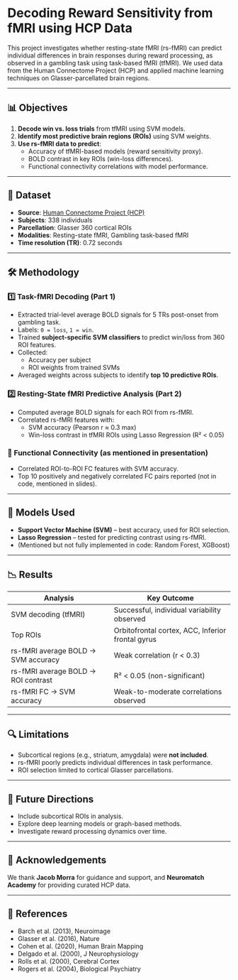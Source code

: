 
# Decoding Reward Sensitivity from fMRI using HCP Data

This project investigates whether resting-state fMRI (rs-fMRI) can predict individual differences in brain responses during reward processing, as observed in a gambling task using task-based fMRI (tfMRI). We used data from the Human Connectome Project (HCP) and applied machine learning techniques on Glasser-parcellated brain regions.

---

## 📊 Objectives

1. **Decode win vs. loss trials** from tfMRI using SVM models.
2. **Identify most predictive brain regions (ROIs)** using SVM weights.
3. **Use rs-fMRI data to predict**:
   - Accuracy of tfMRI-based models (reward sensitivity proxy).
   - BOLD contrast in key ROIs (win-loss differences).
   - Functional connectivity correlations with model performance.

---

## 🧠 Dataset

- **Source**: [Human Connectome Project (HCP)](https://www.humanconnectome.org/)
- **Subjects**: 338 individuals
- **Parcellation**: Glasser 360 cortical ROIs
- **Modalities**: Resting-state fMRI, Gambling task-based fMRI
- **Time resolution (TR)**: 0.72 seconds

---

## 🛠️ Methodology

### 1️⃣ Task-fMRI Decoding (Part 1)
- Extracted trial-level average BOLD signals for 5 TRs post-onset from gambling task.
- Labels: `0 = loss`, `1 = win`.
- Trained **subject-specific SVM classifiers** to predict win/loss from 360 ROI features.
- Collected:
  - Accuracy per subject
  - ROI weights from trained SVMs
- Averaged weights across subjects to identify **top 10 predictive ROIs**.

### 2️⃣ Resting-State fMRI Predictive Analysis (Part 2)
- Computed average BOLD signals for each ROI from rs-fMRI.
- Correlated rs-fMRI features with:
  - SVM accuracy (Pearson r ≈ 0.3 max)
  - Win-loss contrast in tfMRI ROIs using Lasso Regression (R² < 0.05)

### 🔬 Functional Connectivity (as mentioned in presentation)
- Correlated ROI-to-ROI FC features with SVM accuracy.
- Top 10 positively and negatively correlated FC pairs reported (not in code, mentioned in slides).

---

## 🧪 Models Used

- **Support Vector Machine (SVM)** – best accuracy, used for ROI selection.
- **Lasso Regression** – tested for predicting contrast using rs-fMRI.
- (Mentioned but not fully implemented in code: Random Forest, XGBoost)

---

## 📉 Results

| Analysis | Key Outcome |
|----------|-------------|
| SVM decoding (tfMRI) | Successful, individual variability observed |
| Top ROIs | Orbitofrontal cortex, ACC, Inferior frontal gyrus |
| rs-fMRI average BOLD → SVM accuracy | Weak correlation (r < 0.3) |
| rs-fMRI average BOLD → ROI contrast | R² < 0.05 (non-significant) |
| rs-fMRI FC → SVM accuracy | Weak-to-moderate correlations observed |

---

## 🔍 Limitations

- Subcortical regions (e.g., striatum, amygdala) were **not included**.
- rs-fMRI poorly predicts individual differences in task performance.
- ROI selection limited to cortical Glasser parcellations.

---

## 📌 Future Directions

- Include subcortical ROIs in analysis.
- Explore deep learning models or graph-based methods.
- Investigate reward processing dynamics over time.

---

## 🙏 Acknowledgements

We thank **Jacob Morra** for guidance and support, and **Neuromatch Academy** for providing curated HCP data.

---

## 📎 References

- Barch et al. (2013), Neuroimage
- Glasser et al. (2016), Nature
- Cohen et al. (2020), Human Brain Mapping
- Delgado et al. (2000), J Neurophysiology
- Rolls et al. (2000), Cerebral Cortex
- Rogers et al. (2004), Biological Psychiatry
